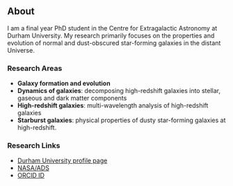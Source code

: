 ## About

I am a final year PhD student in the Centre for Extragalactic Astronomy at Durham University. My research primarily focuses on the properties and evolution of normal and dust-obscured star-forming galaxies in the distant Universe. 

### Research Areas

- **Galaxy formation and evolution**
- **Dynamics of galaxies**: decomposing high-redshift galaxies into stellar, gaseous and dark matter components
- **High-redshift galaxies**: multi-wavelength analysis of high-redshift galaxies
- **Starburst galaxies**: physical properties of dusty star-forming galaxies at high-redshift.

### Research Links

- [Durham University profile page](https://www.dur.ac.uk/research/directory/staff/?mode=staff&id=16428)
- [NASA/ADS](https://ui.adsabs.harvard.edu/search/q=%20author%3A%22dudzeviciute%22&sort=date%20desc%2C%20bibcode%20desc&p_=0)
- [ORCID ID](https://orcid.org/0000-0003-4748-0681)
